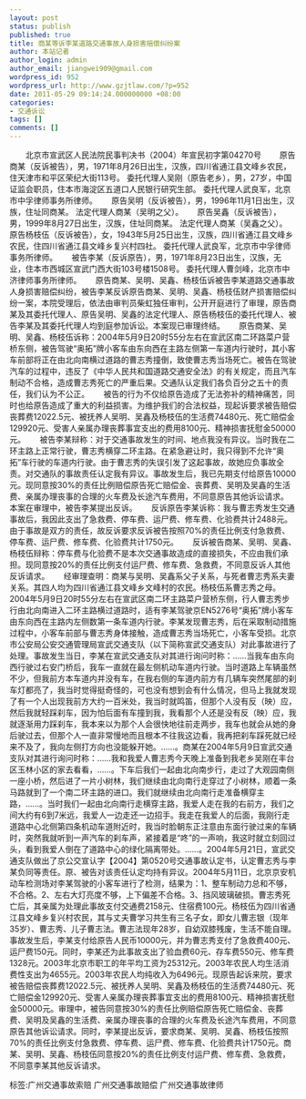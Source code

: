 ```yaml
---
layout: post
status: publish
published: true
title: 商某等诉李某道路交通事故人身损害赔偿纠纷案
author: 本站记者
author_login: admin
author_email: jiangwei909@gmail.com
wordpress_id: 952
wordpress_url: http://www.gzjtlaw.com/?p=952
date: 2011-05-29 09:14:24.000000000 +08:00
categories:
- 交通诉讼
tags: []
comments: []
---
```

　　北京市宣武区人民法院民事判决书（2004）年宣民初字第04270号　　 原告商某（反诉被告），男，1971年8月26日出生，汉族，四川省通江县文峰乡农民，住天津市和平区荣纪大街113号。 委托代理人吴刚（原告老乡），男，27岁，中国证监会职员，住本市海淀区五道口人民银行研究生部。 委托代理人武良军，北京市中孚律师事务所律师。　　 原告吴明（反诉被告），男，1996年11月1日出生，汉族，住址同商某。 法定代理人商某（吴明之父）。　　 原告吴鑫（反诉被告），男，1999年8月27日出生，汉族，住址同商某。 法定代理人商某（吴鑫之父）。　　 原告杨枝伍（反诉被告），女，1943年5月25日出生，汉族，四川省通江县文峰乡农民，住四川省通江县文峰乡复兴村四社。 委托代理人武良军，北京市中孚律师事务所律师。　　 被告李某（反诉原告），男，1971年8月23日出生，汉族，无业，住本市西城区宣武门西大街103号楼1508号。 委托代理人曹剑峰，北京市中济律师事务所律师。　　 原告商某、吴明、吴鑫、杨枝伍诉被告李某道路交通事故人身损害赔偿纠纷，被告李某反诉原告商某、吴明、吴鑫、杨枝伍财产损害赔偿纠纷一案，本院受理后，依法由审判员柴虹独任审判，公开开庭进行了审理，原告商某及其委托代理人、原告吴明、吴鑫的法定代理人、原告杨枝伍的委托代理人、被告李某及其委托代理人均到庭参加诉讼。本案现已审理终结。　　 原告商某、吴明、吴鑫、杨枝伍诉称：2004年5月9日20时55分左右在宣武区南二环路菜户营桥东侧，被告驾驶&ldquo;奥拓&rdquo;牌小客车由东向西在主路左侧第一车道内行驶时，其小客车前部将正在由北向南横过道路的曹志秀撞倒，致使曹志秀当场死亡。被告在驾驶汽车的过程中，违反了《中华人民共和国道路交通安全法》的有关规定，而且汽车制动不合格，造成曹志秀死亡的严重后果。交通队认定我们各负百分之五十的责任，我们认为不公正。　　 被告的行为不仅给原告造成了无法弥补的精神痛苦，同时也给原告造成了重大的利益损害。为维护我们的合法权益，现起诉要求被告赔偿丧葬费12022.5元、被抚养人吴明、吴鑫及杨枝伍的生活费74480元、死亡赔偿金129920元、受害人亲属办理丧葬事宜支出的费用8100元、精神损害抚慰金50000元。　　 被告李某辩称：对于交通事故发生的时间、地点我没有异议。当时我在二环主路上正常行驶，曹志秀横穿二环主路。在紧急避让时，我只得到不允许&ldquo;奥拓&rdquo;车行驶的车道内行驶。由于曹志秀的失误引发了这起事故，故她应负事故全责。对交通队的事故责任认定我有异议。事故发生后，我已先期支付给原告10000元。现同意按30%的责任比例赔偿原告死亡赔偿金、丧葬费、吴明及吴鑫的生活费、亲属办理丧事的合理的火车费及长途汽车费用，不同意原告其他诉讼请求。　　 本案在审理中，被告李某提出反诉。　　 反诉原告李某诉称：我与曹志秀发生交通事故后，我因此支出了急救费、停车费、运尸费、修车费、化验费共计2488元。由于事故是双方的责任，故反诉要求反诉被告按照70%的责任比例支付急救费、停车费、运尸费、修车费、化验费共计1750元。　　 反诉被告商某、吴明、吴鑫、杨枝伍辩称：停车费与化验费不是本次交通事故造成的直接损失，不应由我们承担。现同意按20%的责任比例支付运尸费、修车费、急救费，不同意反诉人其他反诉请求。　　 经审理查明：商某与吴明、吴鑫系父子关系，与死者曹志秀系夫妻关系。其四人均为四川省通江县文峰乡文峰村的农民。杨枝伍系曹志秀之母。2004年5月9日20时55分左右在宣武区南二环主路菜户营桥东侧，行人曹志秀步行由北向南进入二环主路横过道路时，适有李某驾驶京EN5276号&ldquo;奥拓&rdquo;牌小客车由东向西在主路内左侧数第一条车道内行驶。李某发现曹志秀，后在采取制动措施过程中，小客车前部与曹志秀身体接触，造成曹志秀当场死亡，小客车受损。北京市公安局公安交通管理局宣武交通支队（以下简称宣武交通支队）对此事故进行了处理。事故发生当日，李某在宣武交通支队对其进行询问时称：&hellip;&hellip;当我车由东向西行驶过右安门桥后，我车一直就在最左侧机动车道内行驶。当时道路上车辆虽然不少，但我前方本车道内并没有车，在我右侧的车道内前方有几辆车突然尾部的刹车灯都亮了，我当时觉得挺奇怪的，可也没有想到会有什么情况，但马上我就发现了有一个人出现我前方大约一百米处，我当时就鸣笛，但那个人没有反（映）应，然后我就轻踩刹车，因为怕后面有车撞到我，我看那个人还是没有反（映）应，我就逐渐用力踩刹车，我本来以为那个人会很快地往前走两步，我车也就会从她的身后驶过去，但那个人一直非常慢地而且根本不往我这边看，我再把刹车踩死就已经来不及了，我向左侧打方向也没能躲开她。&hellip;&hellip;。商某在2004年5月9日宣武交通支队对其进行询问时称：&hellip;&hellip;我和我爱人曹志秀今天晚上准备到我老乡吴刚在丰台区玉林小区的家去看看，&hellip;&hellip;。下车后我们一起由北向南步行，走过了大观园南侧一座小桥，然后进了一片小树林，我们继续由北向南行走穿过了小树林，顺着一条马路就到了一个南二环主路的进口。我们就继续由北向南行走准备横穿主路，&hellip;&hellip;。当时我们一起由北向南行走横穿主路，我爱人走在我的右前方，我们之间大约有6到7米远，我爱人一边走还一边招手。我走在我爱人的后面，我刚行走道路中心北侧第四条机动车道附近时，我当时脸朝东正注意由东面行驶过来的车辆时，突然我就听到一声汽车的刹车声，紧接着是&ldquo;咚&rdquo;的一声响，我这时就立刻回过头，看到我爱人倒在了道路中心的绿化隔离带处。&hellip;&hellip;。2004年5月21日，宣武交通支队做出了京公交宣认字【2004】第0520号交通事故认定书，认定曹志秀与李某负同等责任。原、被告对该责任认定均持有异议。2004年5月11日，北京京安机动车检测场对李某驾驶的小客车进行了检测，结果为：1、整车制动力总和不够，不合格。2、左右大灯亮度不够，上下偏差不合格。3、挡风玻璃破损。曹志秀死亡后，其亲属为处理此事故支付交通费2158元、住宿费100元。杨枝伍为四川省通江县文峰乡复兴村农民，其与丈夫曹学习共生有三名子女，即女儿曹志银（现年35岁）、曹志秀、儿子曹志法。曹志法现年28岁，自幼双膝残废，生活不能自理。事故发生后，李某支付给原告人民币10000元，并为曹志秀支付了急救费400元、运尸费150元。同时，李某还为此事故支出了验血费60元、存车费550元、修车费1328元。2003年北京市职工的年平均工资为25312元。2003年农民人均生活消费性支出为4655元。2003年农民人均纯收入为6496元。现原告起诉来院，要求被告赔偿丧葬费12022.5元、被抚养人吴明、吴鑫及杨枝伍的生活费74480元、死亡赔偿金129920元、受害人亲属办理丧葬事宜支出的费用8100元、精神损害抚慰金50000元。审理中，被告同意按30%的责任比例赔偿原告死亡赔偿金、丧葬费、吴明及吴鑫的生活费、亲属办理丧事的合理的火车费及长途汽车费用，不同意原告其他诉讼请求。同时，李某提出反诉，要求商某、吴明、吴鑫、杨枝伍按照70%的责任比例支付急救费、停车费、运尸费、修车费、化验费共计1750元。商某、吴明、吴鑫、杨枝伍同意按20%的责任比例支付运尸费、修车费、急救费，不同意李某其他反诉请求。标签:广州交通事故索赔 广州交通事故赔偿 广州交通事故律师
